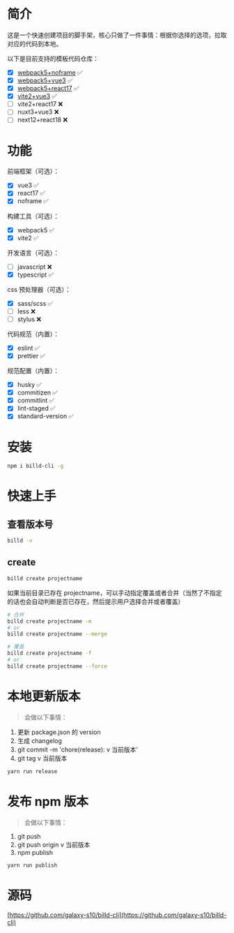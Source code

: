 # 简介

这是一个快速创建项目的脚手架，核心只做了一件事情：根据你选择的选项，拉取对应的代码到本地。

以下是目前支持的模板代码仓库：

- [x] [webpack5+noframe](https://github.com/galaxy-s10/webpack5-multi-page-template) ✅
- [x] [webpack5+vue3](https://github.com/galaxy-s10/vue3-webpack5-template) ✅
- [x] [webpack5+react17](https://github.com/galaxy-s10/react17-webpack5-template) ✅
- [x] [vite2+vue3](https://github.com/galaxy-s10/vue3-webpack5-template/tree/vite2-version) ✅
- [ ] vite2+react17 ❌
- [ ] nuxt3+vue3 ❌
- [ ] next12+react18 ❌

# 功能

前端框架（可选）：

- [x] vue3 ✅
- [x] react17 ✅
- [x] noframe ✅

构建工具（可选）：

- [x] webpack5 ✅
- [x] vite2 ✅

开发语言（可选）：

- [ ] javascript ❌
- [x] typescript ✅

css 预处理器（可选）：

- [x] sass/scss ✅
- [ ] less ❌
- [ ] stylus ❌

代码规范（内置）：

- [x] eslint ✅
- [x] prettier ✅

规范配置（内置）：

- [x] husky ✅
- [x] commitizen ✅
- [x] commitlint ✅
- [x] lint-staged ✅
- [x] standard-version ✅

# 安装

```sh
npm i billd-cli -g
```

# 快速上手

## 查看版本号

```sh
billd -v
```

## create

```sh
billd create projectname
```

如果当前目录已存在 projectname，可以手动指定覆盖或者合并（当然了不指定的话也会自动判断是否已存在，然后提示用户选择合并或者覆盖）

```sh
# 合并
billd create projectname -m
# or
billd create projectname --merge
```

```sh
# 覆盖
billd create projectname -f
# or
billd create projectname --force
```

# 本地更新版本

> 会做以下事情：

1. 更新 package.json 的 version
2. 生成 changelog
3. git commit -m 'chore(release): v 当前版本'
4. git tag v 当前版本

```sh
yarn run release
```

# 发布 npm 版本

> 会做以下事情：

1. git push
2. git push origin v 当前版本
3. npm publish

```sh
yarn run publish
```

# 源码

[https://github.com/galaxy-s10/billd-cli](https://github.com/galaxy-s10/billd-cli)
